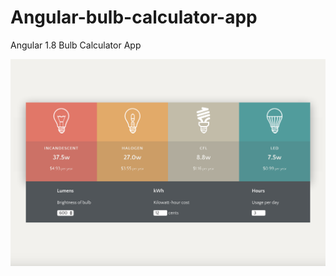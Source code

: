 # Angular-bulb-calculator-app
Angular 1.8 Bulb Calculator App

![ng-bulb](images/angular-bulb-calc-app.png)
